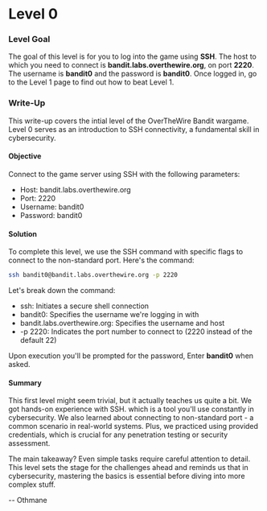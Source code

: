 # Level 0

### Level Goal

The goal of this level is for you to log into the game using **SSH**. The host to which you need to connect is **bandit.labs.overthewire.org**, on port **2220**. The username is **bandit0** and the password is **bandit0**. Once logged in, go to the Level 1 page to find out how to beat Level 1.



### Write-Up

This write-up covers the intial level of the OverTheWire Bandit wargame. Level 0 serves as an introduction to SSH connectivity, a fundamental skill in cybersecurity.



#### Objective

Connect to the game server using SSH with the following parameters:

* Host: bandit.labs.overthewire.org
* Port: 2220
* Username: bandit0
* Password: bandit0



#### Solution

To complete this level, we use the SSH command with specific flags to connect to the non-standard port. Here's the command:

```sh
ssh bandit0@bandit.labs.overthewire.org -p 2220
```

Let's break down the command:

* ssh: Initiates a secure shell connection
* bandit0: Specifies the username we're logging in with
* bandit.labs.overthewire.org: Specifies the username and host
* \-p 2220: Indicates the port number to connect to (2220 instead of the default 22)

Upon execution you'll be prompted for the password, Enter **bandit0** when asked.



#### Summary

This first level might seem trivial, but it actually teaches us quite a bit. We got hands-on experience with SSH. which is a tool you'll use constantly in cybersecurity. We also learned about connecting to non-standard port - a common scenario in real-world systems. Plus, we practiced using provided credentials, which is crucial for any penetration testing or security assessment.

The main takeaway? Even simple tasks require careful attention to detail. This level sets the stage for the challenges ahead and reminds us that in cybersecurity, mastering the basics is essential before diving into more complex stuff.



\-- Othmane











